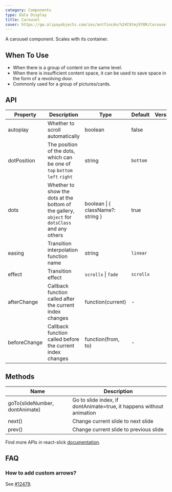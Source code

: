 ```yaml
---
category: Components
type: Data Display
title: Carousel
cover: https://gw.alipayobjects.com/zos/antfincdn/%24C9tmj978R/Carousel.svg
---
```


A carousel component. Scales with its container.

## When To Use

- When there is a group of content on the same level.
- When there is insufficient content space, it can be used to save space in the form of a revolving door.
- Commonly used for a group of pictures/cards.

## API

| Property     | Description                                                                                    | Type                              | Default   | Version |
| ------------ | ---------------------------------------------------------------------------------------------- | --------------------------------- | --------- | ------- |
| autoplay     | Whether to scroll automatically                                                                | boolean                           | false     |         |
| dotPosition  | The position of the dots, which can be one of `top` `bottom` `left` `right`                    | string                            | `bottom`  |         |
| dots         | Whether to show the dots at the bottom of the gallery, `object` for `dotsClass` and any others | boolean \| { className?: string } | true      |         |
| easing       | Transition interpolation function name                                                         | string                            | `linear`  |         |
| effect       | Transition effect                                                                              | `scrollx` \| `fade`               | `scrollx` |         |
| afterChange  | Callback function called after the current index changes                                       | function(current)                 | -         |         |
| beforeChange | Callback function called before the current index changes                                      | function(from, to)                | -         |         |

## Methods

| Name                           | Description                                                          |
| ------------------------------ | -------------------------------------------------------------------- |
| goTo(slideNumber, dontAnimate) | Go to slide index, if dontAnimate=true, it happens without animation |
| next()                         | Change current slide to next slide                                   |
| prev()                         | Change current slide to previous slide                               |

Find more APIs in react-slick [documentation](https://react-slick.neostack.com/docs/api).

## FAQ

### How to add custom arrows?

See [#12479](https://github.com/ant-design/ant-design/issues/12479).
